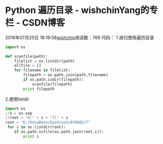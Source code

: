 # Python 遍历目录 - wishchinYang的专栏 - CSDN博客
2016年07月25日 18:19:58[wishchin](https://me.csdn.net/wishchin)阅读数：766
代码：
1.递归使用遍历目录
```python
import os  
  
def scanfile(path):  
    filelist = os.listdir(path)  
    allfile = []  
    for filename in filelist:  
        filepath = os.path.join(path,filename)  
        if os.path.isdir(filepath):  
            scanfile(filepath)  
        print filepath
```
2.使用listdir
```python
import os
//s = os.sep
//root = "d:" + s + "ll" + s
root = "E:/DataBase/EyeVive3/070802/f"
 for i in os.listdir(root):
    if os.path.isfile(os.path.join(root,i)):
        print i
```
